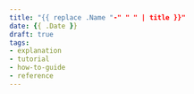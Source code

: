 ```yaml
---
title: "{{ replace .Name "-" " " | title }}"
date: {{ .Date }}
draft: true
tags:
- explanation
- tutorial
- how-to-guide
- reference
---
```


